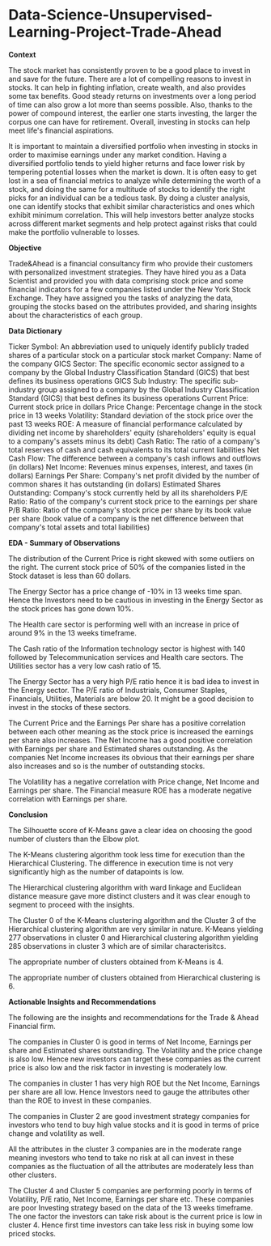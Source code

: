 # Data-Science-Unsupervised-Learning-Project-Trade-Ahead

**Context**

The stock market has consistently proven to be a good place to invest in and save for the future. There are a lot of compelling reasons to invest in stocks. It can help in fighting inflation, create wealth, and also provides some tax benefits. Good steady returns on investments over a long period of time can also grow a lot more than seems possible. Also, thanks to the power of compound interest, the earlier one starts investing, the larger the corpus one can have for retirement. Overall, investing in stocks can help meet life's financial aspirations.

It is important to maintain a diversified portfolio when investing in stocks in order to maximise earnings under any market condition. Having a diversified portfolio tends to yield higher returns and face lower risk by tempering potential losses when the market is down. It is often easy to get lost in a sea of financial metrics to analyze while determining the worth of a stock, and doing the same for a multitude of stocks to identify the right picks for an individual can be a tedious task. By doing a cluster analysis, one can identify stocks that exhibit similar characteristics and ones which exhibit minimum correlation. This will help investors better analyze stocks across different market segments and help protect against risks that could make the portfolio vulnerable to losses.

**Objective**

Trade&Ahead is a financial consultancy firm who provide their customers with personalized investment strategies. They have hired you as a Data Scientist and provided you with data comprising stock price and some financial indicators for a few companies listed under the New York Stock Exchange. They have assigned you the tasks of analyzing the data, grouping the stocks based on the attributes provided, and sharing insights about the characteristics of each group.

**Data Dictionary**

Ticker Symbol: An abbreviation used to uniquely identify publicly traded shares of a particular stock on a particular stock market
Company: Name of the company
GICS Sector: The specific economic sector assigned to a company by the Global Industry Classification Standard (GICS) that best defines its business operations
GICS Sub Industry: The specific sub-industry group assigned to a company by the Global Industry Classification Standard (GICS) that best defines its business operations
Current Price: Current stock price in dollars
Price Change: Percentage change in the stock price in 13 weeks
Volatility: Standard deviation of the stock price over the past 13 weeks
ROE: A measure of financial performance calculated by dividing net income by shareholders' equity (shareholders' equity is equal to a company's assets minus its debt)
Cash Ratio: The ratio of a company's total reserves of cash and cash equivalents to its total current liabilities
Net Cash Flow: The difference between a company's cash inflows and outflows (in dollars)
Net Income: Revenues minus expenses, interest, and taxes (in dollars)
Earnings Per Share: Company's net profit divided by the number of common shares it has outstanding (in dollars)
Estimated Shares Outstanding: Company's stock currently held by all its shareholders
P/E Ratio: Ratio of the company's current stock price to the earnings per share
P/B Ratio: Ratio of the company's stock price per share by its book value per share (book value of a company is the net difference between that company's total assets and total liabilities)

**EDA - Summary of Observations**

The distribution of the Current Price is right skewed with some outliers on the right. The current stock price of 50% of the companies listed in the Stock dataset is less than 60 dollars.

The Energy Sector has a price change of -10% in 13 weeks time span. Hence the Investors need to be cautious in investing in the Energy Sector as the stock prices has gone down 10%.

The Health care sector is performing well with an increase in price of around 9% in the 13 weeks timeframe.

The Cash ratio of the Information technology sector is highest with 140 followed by Telecommunication services and Health care sectors. The Utilities sector has a very low cash ratio of 15.

The Energy Sector has a very high P/E ratio hence it is bad idea to invest in the Energy sector. The P/E ratio of Industrials, Consumer Staples, Financials, Utilities, Materials are below 20. It might be a good decision to invest in the stocks of these sectors.

The Current Price and the Earnings Per share has a positive correlation between each other meaning as the stock price is increased the earnings per share also increases. The Net Income has a good positive correlation with Earnings per share and Estimated shares outstanding. As the companies Net Income increases its obvious that their earnings per share also increases and so is the number of outstanding stocks.

The Volatility has a negative correlation with Price change, Net Income and Earnings per share. The Financial measure ROE has a moderate negative correlation with Earnings per share.

**Conclusion**

The Silhouette score of K-Means gave a clear idea on choosing the good number of clusters than the Elbow plot.

The K-Means clustering algorithm took less time for execution than the Hierarchical Clustering. The difference in execution time is not very significantly high as the number of datapoints is low.

The Hierarchical clustering algorithm with ward linkage and Euclidean distance measure gave more distinct clusters and it was clear enough to segment to proceed with the insights.

The Cluster 0 of the K-Means clustering algorithm and the Cluster 3 of the Hierarchical clustering algorithm are very similar in nature. K-Means yielding 277 observations in cluster 0 and Hierarchical clustering algorithm yielding 285 observations in cluster 3 which are of similar characterisitcs.

The appropriate number of clusters obtained from K-Means is 4.

The appropriate number of clusters obtained from Hierarchical clustering is 6.

**Actionable Insights and Recommendations**

The following are the insights and recommendations for the Trade & Ahead Financial firm.

The companies in Cluster 0 is good in terms of Net Income, Earnings per share and Estimated shares outstanding. The Volatility and the price change is also low. Hence new investors can target these companies as the current price is also low and the risk factor in investing is moderately low.

The companies in cluster 1 has very high ROE but the Net Income, Earnings per share are all low. Hence Investors need to gauge the attributes other than the ROE to invest in these companies.

The companies in Cluster 2 are good investment strategy companies for investors who tend to buy high value stocks and it is good in terms of price change and volatility as well.

All the attributes in the cluster 3 companies are in the moderate range meaning investors who tend to take no risk at all can invest in these companies as the fluctuation of all the attributes are moderately less than other clusters.

The Cluster 4 and Cluster 5 companies are performing poorly in terms of Volatility, P/E ratio, Net Income, Earnings per share etc. These companies are poor Investing strategy based on the data of the 13 weeks timeframe. The one factor the investors can take risk about is the current price is low in cluster 4. Hence first time investors can take less risk in buying some low priced stocks.
